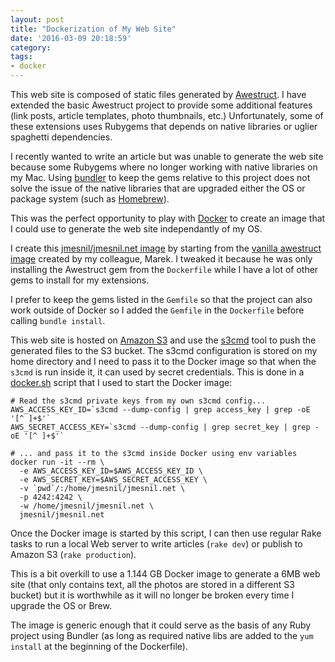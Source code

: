 ```yaml
---
layout: post
title: "Dockerization of My Web Site"
date: '2016-03-09 20:18:59'
category:
tags:
- docker
---
```


This web site is composed of static files generated by [Awestruct][awestruct].
I have extended the basic Awestruct project to provide some additional features (link posts, article templates, photo thumbnails, etc.)
Unfortunately, some of these extensions uses Rubygems that depends on native libraries or uglier spaghetti dependencies.

I recently wanted to write an article but was unable to generate the web site because some Rubygems where no longer working with native libraries on my Mac. Using [bundler][bundler] to keep the gems relative to this project does not solve the issue of the native libraries that are upgraded either the OS or package system (such as [Homebrew][brew]).

This was the perfect opportunity to play with [Docker][docker] to create an image that I could use to generate the web site independantly of my OS.

I create this [jmesnil/jmesnil.net image][hub] by starting from the [vanilla awestruct image][marek] created by my colleague, Marek. I tweaked it because he was only installing the Awestruct gem from the `Dockerfile` while I have a lot of other gems to install for my extensions.

I prefer to keep the gems listed in the `Gemfile` so that the project can also work outside of Docker so I added the `Gemfile` in the `Dockerfile` before calling `bundle install`.

This web site is hosted on [Amazon S3][s3] and use the [s3cmd][s3cmd] tool to push the generated files to the S3 bucket. The s3cmd configuration is stored on my home directory and I need to pass it to the Docker image so that when the `s3cmd` is run inside it, it can used by secret credentials.
This is done in a [docker.sh][dockersh] script that I used to start the Docker image:

    # Read the s3cmd private keys from my own s3cmd config...
    AWS_ACCESS_KEY_ID=`s3cmd --dump-config | grep access_key | grep -oE '[^ ]+$'`
    AWS_SECRET_ACCESS_KEY=`s3cmd --dump-config | grep secret_key | grep -oE '[^ ]+$'`

    # ... and pass it to the s3cmd inside Docker using env variables
    docker run -it --rm \
      -e AWS_ACCESS_KEY_ID=$AWS_ACCESS_KEY_ID \
      -e AWS_SECRET_KEY=$AWS_SECRET_ACCESS_KEY \
      -v `pwd`/:/home/jmesnil/jmesnil.net \
      -p 4242:4242 \
      -w /home/jmesnil/jmesnil.net \
      jmesnil/jmesnil.net

Once the Docker image is started by this script, I can then use regular Rake tasks to run a local Web server to write articles (`rake dev`) or publish to Amazon S3 (`rake production`).

This is a bit overkill to use a 1.144 GB Docker image to generate a 6MB web site (that only contains text, all the photos are stored in a different S3 bucket) but it is worthwhile as it will no longer be broken every time I upgrade the OS or Brew.

The image is generic enough that it could serve as the basis of any Ruby project using Bundler (as long as required native libs are added to the `yum install` at the beginning of the Dockerfile).

[awestruct]: http://awestruct.org
[bundler]: http://bundler.io
[brew]: http://brew.sh
[docker]: https://www.docker.com
[hub]: https://hub.docker.com/r/jmesnil/jmesnil.net/
[marek]: https://hub.docker.com/r/goldmann/awestruct/
[s3]: https://aws.amazon.com/s3/
[s3cmd]: http://s3tools.org/s3cmd
[dockersh]: https://github.com/jmesnil/jmesnil.net/blob/master/docker.sh
